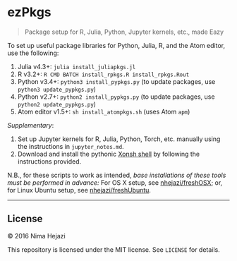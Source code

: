# ezPkgs
> Package setup for R, Julia, Python, Jupyter kernels, etc., made Eazy

To set up useful package libraries for Python, Julia, R, and the Atom 
editor, use the following:

1. Julia v4.3+: `julia install_juliapkgs.jl`
2. R v3.2+: `R CMD BATCH install_rpkgs.R install_rpkgs.Rout`
3. Python v3.4+: `python3 install_pypkgs.py` (to update packages, use 
   `python3 update_pypkgs.py`)
4. Python v2.7+: `python2 install_pypkgs.py` (to update packages, use 
   `python2 update_pypkgs.py`)
5. Atom editor v1.5+: `sh install_atompkgs.sh` (uses Atom `apm`)

_Supplementary_:

1. Set up Jupyter kernels for R, Julia, Python, Torch, etc. manually using 
   the instructions in `jupyter_notes.md`.
2. Download and install the pythonic [Xonsh 
   shell](https://github.com/scopatz/xonsh.git) by following the instructions 
   provided.

N.B., for these scripts to work as intended, _base installations of these tools 
must be performed in advance:_ 
For OS X setup, see [nhejazi/freshOSX](https://github.com/nhejazi/freshOSX); 
or, for Linux Ubuntu setup, see 
[nhejazi/freshUbuntu](https://github.com/nhejazi/freshUbuntu).

---

## License

&copy; 2016 Nima Hejazi

This repository is licensed under the MIT license. See `LICENSE` for details.
